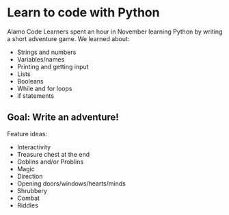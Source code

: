 # Learn to code with Python

Alamo Code Learners spent an hour in November learning Python by writing a short adventure game. We learned about:

- Strings and numbers
- Variables/names
- Printing and getting input
- Lists
- Booleans
- While and for loops
- if statements

## Goal: Write an adventure!

Feature ideas:

- Interactivity
- Treasure chest at the end
- Goblins and/or Problins
- Magic
- Direction
- Opening doors/windows/hearts/minds
- Shrubbery
- Combat
- Riddles
